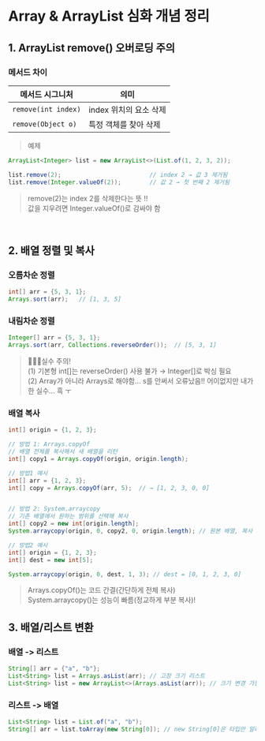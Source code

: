 # Array & ArrayList 심화 개념 정리

## 1. ArrayList remove() 오버로딩 주의

### 메서드 차이

| 메서드 시그니처         | 의미                      |
|-------------------------|---------------------------|
| `remove(int index)`     | index 위치의 요소 삭제    |
| `remove(Object o)`      | 특정 객체를 찾아 삭제     |

> 예제
```java
ArrayList<Integer> list = new ArrayList<>(List.of(1, 2, 3, 2));

list.remove(2);                         // index 2 → 값 3 제거됨
list.remove(Integer.valueOf(2));        // 값 2 → 첫 번째 2 제거됨
```

> remove(2)는 index 2를 삭제한다는 뜻 !! <br>
> 값을 지우려면 Integer.valueOf()로 감싸야 함

<br>

## 2. 배열 정렬 및 복사

### 오름차순 정렬
```java
int[] arr = {5, 3, 1};
Arrays.sort(arr);   // [1, 3, 5]
```

### 내림차순 정렬
```java
Integer[] arr = {5, 3, 1};
Arrays.sort(arr, Collections.reverseOrder());  // [5, 3, 1]
```

> 👩🏻‍💻실수 주의!<br>
> (1) 기본형 int[]는 reverseOrder() 사용 불가 → Integer[]로 박싱 필요<br>
> (2) Array가 아니라 Arrays로 해야함... s를 안써서 오류났음!! 어이없지만 내가 한 실수... 흑 ㅜ<br>

### 배열 복사
```java
int[] origin = {1, 2, 3};

// 방법 1: Arrays.copyOf
// 배열 전체를 복사해서 새 배열을 리턴
int[] copy1 = Arrays.copyOf(origin, origin.length);

// 방법1 예시
int[] arr = {1, 2, 3};
int[] copy = Arrays.copyOf(arr, 5);  // → [1, 2, 3, 0, 0]


// 방법 2: System.arraycopy
// 기존 배열에서 원하는 범위를 선택해 복사
int[] copy2 = new int[origin.length];
System.arraycopy(origin, 0, copy2, 0, origin.length); // 원본 배열, 복사 시작 인덱스, 대상 배열, 내용을 넣을 시작 인덱스, 복사할 요소의 개수

// 방법2 예시
int[] origin = {1, 2, 3};
int[] dest = new int[5];

System.arraycopy(origin, 0, dest, 1, 3); // dest = [0, 1, 2, 3, 0]

```
> Arrays.copyOf()는 코드 간결(간단하게 전체 복사)<br>
> System.arraycopy()는 성능이 빠름(정교하게 부분 복사)!

## 3. 배열/리스트 변환

### 배열 -> 리스트
```java
String[] arr = {"a", "b"};
List<String> list = Arrays.asList(arr); // 고정 크기 리스트
List<String> list = new ArrayList<>(Arrays.asList(arr)); // 크기 변경 가능한 리스트
```

### 리스트 -> 배열
```java
List<String> list = List.of("a", "b");
String[] arr = list.toArray(new String[0]); // new String[0]은 타입만 알려주고, 실제 크기는 자동 조절됨
```







